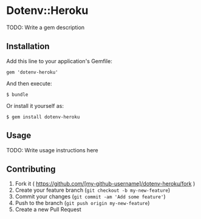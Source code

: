 # Dotenv::Heroku

TODO: Write a gem description

## Installation

Add this line to your application's Gemfile:

    gem 'dotenv-heroku'

And then execute:

    $ bundle

Or install it yourself as:

    $ gem install dotenv-heroku

## Usage

TODO: Write usage instructions here

## Contributing

1. Fork it ( https://github.com/[my-github-username]/dotenv-heroku/fork )
2. Create your feature branch (`git checkout -b my-new-feature`)
3. Commit your changes (`git commit -am 'Add some feature'`)
4. Push to the branch (`git push origin my-new-feature`)
5. Create a new Pull Request
